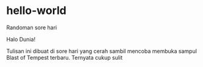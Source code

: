 # hello-world
Randoman sore hari

Halo Dunia!

Tulisan ini dibuat di sore hari yang cerah sambil mencoba membuka sampul Blast of Tempest terbaru. Ternyata cukup sulit

